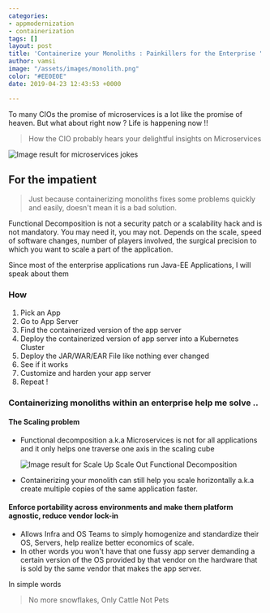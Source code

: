 ```yaml
---
categories:
- appmodernization
- containerization
tags: []
layout: post
title: 'Containerize your Monoliths : Painkillers for the Enterprise '
author: vamsi
image: "/assets/images/monolith.png"
color: "#EE0E0E"
date: 2019-04-23 12:43:53 +0000

---
```

To many CIOs the promise of microservices is a lot like the promise of heaven. But what about right now ? Life is happening now !!

> How the CIO probably hears your delightful insights on Microservices

![Image result for microservices jokes](http://jonasboner.com/images/posts/bla-bla-microservices-bla-bla/bla_bla_microservices_bla_bla_pdf__page_30_of_31_.png)

## For the impatient

> Just because containerizing monoliths fixes some problems quickly and easily, doesn't mean it is a bad solution. 

Functional Decomposition is not a security patch or a scalability hack and is not mandatory. You may need it, you may not. Depends on the scale, speed of software changes, number of players involved, the surgical precision to which you want to scale a part of the application. 

Since most of the enterprise applications run Java-EE Applications, I will speak about them

### How

1. Pick an App 
2. Go to App Server 
3. Find the containerized version of the app server
4. Deploy the containerized version of app server into a Kubernetes Cluster
5. Deploy the JAR/WAR/EAR File like nothing ever changed
6. See if it works
7. Customize and harden your app server 
8. Repeat !

### Containerizing monoliths within an enterprise help me solve ..

#### The Scaling problem

* Functional decomposition a.k.a Microservices is not for all applications and it only helps one traverse one axis in the scaling cube

  ![Image result for Scale Up Scale Out Functional Decomposition](https://cdn-images-1.medium.com/max/1200/0*0N5pwzzvtQ94DzJN.png)
* Containerizing your monolith can still help you scale horizontally a.k.a create multiple copies of the same application faster.

#### Enforce portability across environments and make them platform agnostic, reduce vendor lock-in 

* Allows Infra and OS Teams to simply homogenize and standardize their OS, Servers, help realize better economics of scale. 
* In other words you won't have that one fussy app server demanding a certain version of the OS provided by that vendor on the hardware that is sold by the same vendor that makes the app server. 

In simple words 

> No more snowflakes, Only Cattle Not Pets